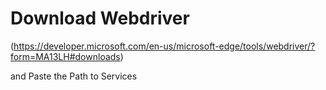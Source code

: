 # Download Webdriver

(https://developer.microsoft.com/en-us/microsoft-edge/tools/webdriver/?form=MA13LH#downloads) 

and Paste the Path to Services
